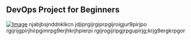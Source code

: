 ## DevOps Project for Beginners   

[![Image](https://github.com/yankils/Simple-DevOps-Project/blob/master/Devops_course.PNG "DevOps Project - CI/CD with Jenkins Ansible Docker Kubernetes ")](https://www.udemy.com/course/valaxy-devops/?referralCode=8147A5CF4C8C7D9E253F)
njabjbsjnddnklkcn
jdjiprgijrgiprpgijroigjur9pirjpo
rgijrijgpirjhirpgimrpg9erjhkrjhpierpi
rgijrogijripgjrpgupirjg;krjg9ergkrpgor
